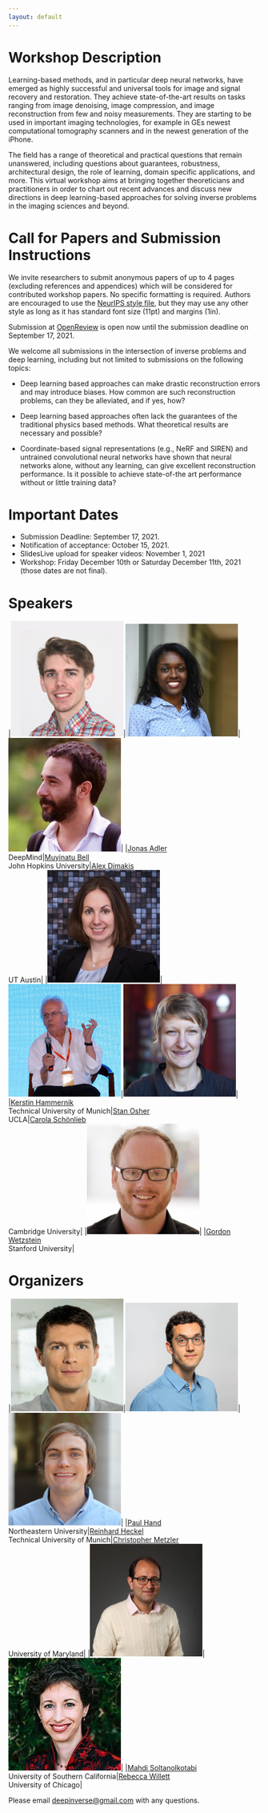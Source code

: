 ```yaml
---
layout: default
---
```


# Workshop Description

Learning-based methods, and in particular deep neural networks, have emerged as highly successful and universal tools for image and signal recovery and restoration. They achieve state-of-the-art results on tasks ranging from image denoising, image compression, and image reconstruction from few and noisy measurements. They are starting to be used in important imaging technologies, for example in GEs newest computational tomography scanners and in the newest generation of the iPhone.

The field has a range of theoretical and practical questions that remain unanswered, including questions about guarantees, robustness, architectural design, the role of learning, domain specific applications, and more. 
This virtual workshop aims at bringing together theoreticians and practitioners in order to chart out recent advances and discuss new directions in deep learning-based approaches for solving inverse problems in the imaging sciences and beyond. 


# Call for Papers and Submission Instructions

We invite researchers to submit anonymous papers of up to 4 pages (excluding references and appendices) which will be considered for contributed workshop papers. No specific formatting is required. Authors are encouraged to use the [NeurIPS style file](https://neurips.cc/Conferences/2021/PaperInformation/StyleFiles), but they may use any other style as long as it has standard font size (11pt) and margins (1in).

Submission at [OpenReview](https://openreview.net/group?id=NeurIPS.cc/2021/Workshop/Deep_Inverse) is open now until the submission deadline on September 17, 2021.

We welcome all submissions in the intersection of inverse problems and deep learning, including but not limited to submissions on the following topics:

- Deep learning based approaches can make drastic reconstruction errors and may introduce biases. How common are such reconstruction problems, can they be alleviated, and if yes, how?

- Deep learning based approaches often lack the guarantees of the traditional physics based methods. What theoretical results are necessary and possible?

- Coordinate-based signal representations (e.g., NeRF and SIREN) and untrained convolutional neural networks have shown that neural networks alone, without any learning, can give excellent reconstruction performance. Is it possible to achieve state-of-the art performance without or little training data?

# Important Dates


- Submission Deadline: September 17, 2021.
- Notification of acceptance: October 15, 2021.
- SlidesLive upload for speaker videos: November 1, 2021
- Workshop: Friday December 10th or Saturday December 11th, 2021 (those dates are not final).


# Speakers

|<img src="/assets/images/Jonas.jpeg" alt="Jonas Adler" width="225"/>|<img src="/assets/images/Muyinatu.jpeg" alt="Muyinatu Bell" width="225"/>|<img src="/assets/images/Alex.jpeg" alt="Alex Dimakis" width="225"/>|
|[Jonas Adler](https://jonasadler.com/)<br />DeepMind|[Muyinatu Bell](https://engineering.jhu.edu/ece/faculty/muyinatu-bell/)<br />John Hopkins University|[Alex Dimakis](https://users.ece.utexas.edu/~dimakis/)<br />UT Austin|
|<img src="/assets/images/Kerstin.jpg" alt="Kerstin Hammernik" width="225"/>|<img src="/assets/images/Stan.png" alt="Stan Osher" width="225"/>|<img src="/assets/images/Carola.jpg" alt="Carola Schönlieb" width="225"/>|
|[Kerstin Hammernik](https://aim-lab.io/author/kerstin-hammernik/)<br />Technical University of Munich|[Stan Osher](https://www.math.ucla.edu/~sjo/)<br />UCLA|[Carola Schönlieb](http://www.damtp.cam.ac.uk/person/cbs31)<br />Cambridge University|
|<img src="/assets/images/Gordon.jpeg" alt="Gordon Wetzstein" width="225"/>|
|[Gordon Wetzstein](https://stanford.edu/~gordonwz/)<br />Stanford University|


# Organizers

|<img src="/assets/images/Paul.jpeg" alt="Paul Hand" width="225"/>|<img src="/assets/images/Reinhard.jpg" alt="Reinhard Heckel" width="225"/>|<img src="/assets/images/Chris.jpg" alt="Christopher Metzler" width="225"/>|
|[Paul Hand](http://khoury.northeastern.edu/home/hand/)<br />Northeastern University|[Reinhard Heckel](http://www.reinhardheckel.com/)<br />Technical University of Munich|[Christopher Metzler](https://www.cs.umd.edu/people/metzler)<br />University of Maryland|
|<img src="/assets/images/Mahdi.jpeg" alt="Mahdi Soltanolkotabi" width="225"/>|<img src="/assets/images/Rebecca.jpeg" alt="Rebecca Willett" width="225"/>|
|[Mahdi Soltanolkotabi](https://viterbi-web.usc.edu/~soltanol/)<br />University of Southern California|[Rebecca Willett](https://voices.uchicago.edu/willett/)<br />University of Chicago|




Please email [deepinverse@gmail.com](mailto:deepinverse@gmail.com) with any questions.

